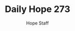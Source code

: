 ---
image: /assets/img/daily-hope-default-artwork.png
title: Daily Hope 273
number: 273
categories:
  - Daily Hope
author: Hope Staff
notes: Daily Hope 273
embed: >-
  <iframe src="https://open.spotify.com/embed/episode/1kEMT5VadHvgmejboNl9xw?utm_source=generator" width="400px" height="102px" frameborder=“0" scrolling=“no”></iframe>
---